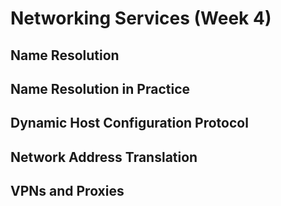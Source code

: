 # Networking Services (Week 4)

## Name Resolution

## Name Resolution in Practice

## Dynamic Host Configuration Protocol

## Network Address Translation

## VPNs and Proxies
